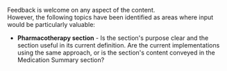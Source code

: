 <div class="stakeholder-note">

Feedback is welcome on any aspect of the content.<br>However, the following topics have been identified as areas where input would be particularly valuable:

* **Pharmacotherapy section** - Is the section's purpose clear and the section useful in its current definition. Are the current implementations using the same approach, or is the section's content conveyed in the Medication Summary section? 

</div>


